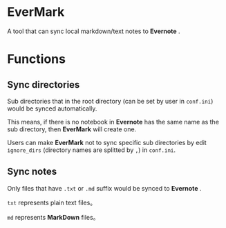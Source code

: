 # EverMark
A tool that can sync local markdown/text notes to **Evernote** .

# Functions

## Sync directories

Sub directories that in the root directory (can be set by user in `conf.ini`) would be synced automatically.

This means, if there is no notebook in **Evernote** has the same name as the sub directory, then **EverMark** will create one.

Users can make **EverMark** not to sync specific sub directories by edit `ignore_dirs` (directory names are splitted by `,`) in `conf.ini`.

## Sync notes

Only files that have `.txt` or `.md` suffix would be synced to **Evernote** .

`txt` represents plain text files。

`md` represents  **MarkDown** files。
